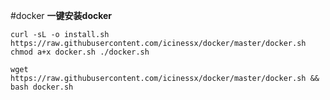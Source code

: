 #docker
**一键安装docker**

`curl -sL -o install.sh https://raw.githubusercontent.com/icinessx/docker/master/docker.sh
chmod a+x docker.sh
./docker.sh`

`wget https://raw.githubusercontent.com/icinessx/docker/master/docker.sh && bash docker.sh`
